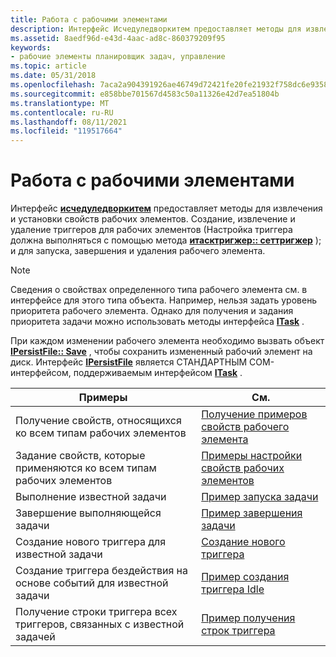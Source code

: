 ```yaml
---
title: Работа с рабочими элементами
description: Интерфейс Исчедуледворкитем предоставляет методы для извлечения и установки свойств рабочих элементов. Создание, извлечение и удаление триггеров для рабочих элементов (Настройка триггера должна выполняться с помощью метода Сеттригжер Итасктригжер); и для запуска, завершения и удаления рабочего элемента. Примечание. свойства определенного типа рабочего элемента см. в интерфейсе для этого типа объекта. Например, нельзя задать уровень приоритета рабочего элемента. Однако для получения и задания приоритета задачи можно использовать методы интерфейса ITask.
ms.assetid: 8aedf96d-e43d-4aac-ad8c-860379209f95
keywords:
- рабочие элементы планировщик задач, управление
ms.topic: article
ms.date: 05/31/2018
ms.openlocfilehash: 7aca2a904391926ae46749d72421fe20fe21932f758dc6e935883c4a2f750c5d
ms.sourcegitcommit: e858bbe701567d4583c50a11326e42d7ea51804b
ms.translationtype: MT
ms.contentlocale: ru-RU
ms.lasthandoff: 08/11/2021
ms.locfileid: "119517664"
---
```

# <a name="manipulating-work-items"></a>Работа с рабочими элементами

Интерфейс [**исчедуледворкитем**](/windows/desktop/api/Mstask/nn-mstask-ischeduledworkitem) предоставляет методы для извлечения и установки свойств рабочих элементов. Создание, извлечение и удаление триггеров для рабочих элементов (Настройка триггера должна выполняться с помощью метода [**итасктригжер:: сеттригжер**](/windows/desktop/api/Mstask/nf-mstask-itasktrigger-settrigger) ); и для запуска, завершения и удаления рабочего элемента.

> [!Note]  
> Сведения о свойствах определенного типа рабочего элемента см. в интерфейсе для этого типа объекта. Например, нельзя задать уровень приоритета рабочего элемента. Однако для получения и задания приоритета задачи можно использовать методы интерфейса [**ITask**](/windows/desktop/api/Mstask/nn-mstask-itask) .

 

При каждом изменении рабочего элемента необходимо вызвать объект [**IPersistFile:: Save**](/windows/win32/api/objidl/nf-objidl-ipersistfile-save) , чтобы сохранить измененный рабочий элемент на диск. Интерфейс [**IPersistFile**](/windows/win32/api/objidl/nn-objidl-ipersistfile) является СТАНДАРТНЫМ COM-интерфейсом, поддерживаемым интерфейсом [**ITask**](/windows/desktop/api/Mstask/nn-mstask-itask) .

| Примеры                                                            | См.                                                                                  |
|----------------------------------------------------------------------------|--------------------------------------------------------------------------------------|
| Получение свойств, относящихся ко всем типам рабочих элементов                | [Получение примеров свойств рабочего элемента](retrieving-work-item-property-examples.md) |
| Задание свойств, которые применяются ко всем типам рабочих элементов                   | [Примеры настройки свойств рабочих элементов](setting-work-item-property-examples.md)       |
| Выполнение известной задачи                                                       | [Пример запуска задачи](starting-a-task-example.md)                               |
| Завершение выполняющейся задачи                                                 | [Пример завершения задачи](terminating-a-task-example.md)                         |
| Создание нового триггера для известной задачи                                    | [Создание нового триггера](creating-a-new-trigger.md)                                 |
| Создание триггера бездействия на основе событий для известной задачи                      | [Пример создания триггера Idle](creating-an-idle-trigger-example.md)             |
| Получение строки триггера всех триггеров, связанных с известной задачей | [Пример получения строк триггера](retrieving-trigger-strings-example.md)         |



 

 

 
